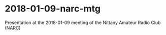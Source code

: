 # 2018-01-09-narc-mtg
Presentation at the 2018-01-09 meeting of the Nittany Amateur Radio Club (NARC)
